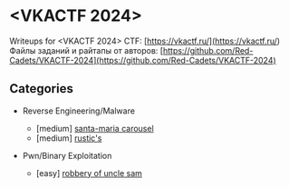# <VKACTF 2024>

Writeups for <VKACTF 2024> CTF: [https://vkactf.ru/](<https://vkactf.ru/>)
Файлы заданий и райтапы от авторов: [https://github.com/Red-Cadets/VKACTF-2024](https://github.com/Red-Cadets/VKACTF-2024)
## Categories

- Reverse Engineering/Malware
   - [medium] [santa-maria carousel](https://github.com/legoushka/ctf-writeups/blob/main/vka2024/carousel/writeup.md)
   - [medium] [rustic's](https://github.com/legoushka/ctf-writeups/blob/main/vka2024/rustics/writeup.md)

- Pwn/Binary Exploitation
   - [easy] [robbery of uncle sam](https://github.com/legoushka/ctf-writeups/blob/main/vka2024/uncle-sam/writeup.md)
